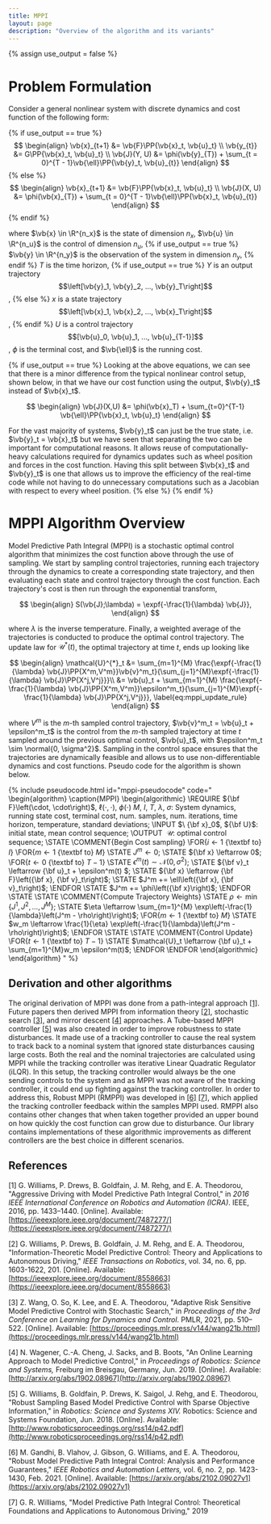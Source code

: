 ```yaml
---
title: MPPI
layout: page
description: "Overview of the algorithm and its variants"
---
```

{% assign use_output = false %}
# Problem Formulation

Consider a general nonlinear system with discrete dynamics and cost function of the following form:

$$
\newcommand{\vb}[1]{ {\bf #1} }
\newcommand{\PP}[1]{\left(#1\right)}
\newcommand{\R}{\mathbb{R}}
\newcommand{\expf}[1]{\exp\PP{#1}}
\newcommand{\normal}[1]{\mathcal{N}\PP{#1}}
$$

{% if use_output == true %}
$$
\begin{align}
\vb{x}_{t+1} &= \vb{F}\PP{\vb{x}_t, \vb{u}_t} \\
\vb{y_{t}} &= G\PP{\vb{x}_t, \vb{u}_t} \\
\vb{J}(Y, U) &= \phi(\vb{y}_{T}) + \sum_{t = 0}^{T - 1}\vb{\ell}\PP{\vb{y}_t, \vb{u}_{t}}
\end{align}
$$
{% else %}
$$
\begin{align}
\vb{x}_{t+1} &= \vb{F}\PP{\vb{x}_t, \vb{u}_t} \\
\vb{J}(X, U) &= \phi(\vb{x}_{T}) + \sum_{t = 0}^{T - 1}\vb{\ell}\PP{\vb{x}_t, \vb{u}_{t}}
\end{align}
$$
{% endif %}

where $\vb{x} \in \R^{n_x}$ is the state of dimension $n_x$,
$\vb{u} \in \R^{n_u}$ is the control of dimension $n_u$,
{% if  use_output == true %} $\vb{y} \in \R^{n_y}$ is the observation of the system in dimension $n_y$,
{% endif %} $T$ is the time horizon,
{% if use_output == true %} $Y$ is an output trajectory $$\left[\vb{y}_1, \vb{y}_2, ..., \vb{y}_T\right]$$,
{% else %} $x$ is a state trajectory $$\left[\vb{x}_1, \vb{x}_2, ..., \vb{x}_T\right]$$,
{% endif %} $U$ is a control trajectory $$[\vb{u}_0, \vb{u}_1, ..., \vb{u}_{T-1}]$$,
$\phi$ is the terminal cost, and $\vb{\ell}$ is the running cost.

{% if use_output == true %}
Looking at the above equations, we can see that there is a minor difference from the typical nonlinear control setup, shown below, in that we have our cost function using the output, $\vb{y}_t$ instead of $\vb{x}_t$.

$$
\begin{align}
    \vb{J}(X,U) &= \phi(\vb{x}_T) + \sum_{t=0}^{T-1} \vb{\ell}\PP{\vb{x}_t, \vb{u}_t}
\end{align}
$$

For the vast majority of systems, $\vb{y}_t$ can just be the true state, i.e. $\vb{y}_t = \vb{x}_t$ but we have seen that separating the two can be important for computational reasons.
It allows reuse of computationally-heavy calculations required for dynamics updates such as wheel position and forces in the cost function.
Having this split between $\vb{x}_t$ and $\vb{y}_t$ is one that allows us to improve the efficiency of the real-time code while not having to do unnecessary computations such as a Jacobian with respect to every wheel position.
{% else %}
{% endif %}

# MPPI Algorithm Overview

Model Predictive Path Integral (MPPI) is a stochastic optimal control algorithm that minimizes the cost function above through the use of sampling.
We start by sampling control trajectories, running each trajectory through the dynamics to create a corresponding state trajectory, and then evaluating each state and control trajectory through the cost function.
Each trajectory's cost is then run through the exponential transform,

$$
\begin{align}
    S(\vb{J};\lambda) = \expf{-\frac{1}{\lambda} \vb{J}},
\end{align}
$$

where $\lambda$ is the inverse temperature.
Finally, a weighted average of the trajectories is conducted to produce the optimal control trajectory.
The update law for $\mathcal{U}^{*}(t)$, the optimal trajectory at time $t$, ends up looking like

$$
\begin{align}
    \mathcal{U}^{*}_t &= \sum_{m=1}^{M} \frac{\expf{-\frac{1}{\lambda} \vb{J}\PP{X^m,V^m}}\vb{v}^m_t}{\sum_{j=1}^{M}\expf{-\frac{1}{\lambda} \vb{J}\PP{X^j,V^j}}}\\
    &= \vb{u}_t + \sum_{m=1}^{M} \frac{\expf{-\frac{1}{\lambda} \vb{J}\PP{X^m,V^m}}\epsilon^m_t}{\sum_{j=1}^{M}\expf{-\frac{1}{\lambda} \vb{J}\PP{X^j,V^j}}},
    \label{eq:mppi_update_rule}
\end{align}
$$

where $V^m$ is the $m$-th sampled control trajectory, $\vb{v}^m_t = \vb{u}_t + \epsilon^m_t$ is the control from the $m$-th sampled trajectory at time $t$ sampled around the previous optimal control, $\vb{u}_t$, with $\epsilon^m_t \sim \normal{0, \sigma^2}$.
Sampling in the control space ensures that the trajectories are dynamically feasible and allows us to use non-differentiable dynamics and cost functions.
Pseudo code for the algorithm is shown below.

{% include pseudocode.html id="mppi-pseudocode" code="
\begin{algorithm}
\caption{MPPI}
\begin{algorithmic}
\REQUIRE ${\bf F}\left(\cdot, \cdot\right)$, $\ell\left(\cdot, \cdot\right)$,
    $\phi\left(\cdot\right)$ $M$, $I$, $T$, $\lambda$, $\sigma$:
    System dynamics, running state cost, terminal cost, num. samples,
    num. iterations, time horizon, temperature, standard deviations;
\INPUT $\ {\bf x}_0$, ${\bf U}$: initial state, mean control sequence;
\OUTPUT $\ \mathcal{U}$: optimal control sequence;
\STATE
\COMMENT{Begin Cost sampling}
\FOR{$i \leftarrow 1$ {\textbf to} $I$}
    \FOR{$m \leftarrow 1$ {\textbf to} $M$}
        \STATE $J^m \leftarrow 0$;
        \STATE ${\bf x} \leftarrow 0$;
        \FOR{$t \leftarrow 0$ {\textbf to} $T-1$}
            \STATE $\epsilon^m(t) \sim \mathcal{N}\left(0, \sigma^2\right)$;
            \STATE ${\bf v}_t \leftarrow {\bf u}_t + \epsilon^m(t) $;
            \STATE ${\bf x} \leftarrow {\bf F}\left({\bf x}, {\bf v}_t\right)$;
            \STATE $J^m += \ell\left({\bf x}, {\bf v}_t\right)$;
        \ENDFOR
        \STATE $J^m += \phi\left({\bf x}\right)$;
    \ENDFOR
    \STATE
    \STATE
    \COMMENT{Compute Trajectory Weights}
    \STATE $\rho \leftarrow \min\left\{J^1, J^2, ..., J^M\right\}$;
    \STATE $\eta \leftarrow \sum_{m=1}^{M} \exp\left(-\frac{1}{\lambda}\left(J^m - \rho\right)\right)$;
    \FOR{$m \leftarrow 1$ {\textbf to} $M$}
        \STATE $w_m \leftarrow \frac{1}{\eta} \exp\left(-\frac{1}{\lambda}\left(J^m - \rho\right)\right)$;
    \ENDFOR
    \STATE
    \STATE
    \COMMENT{Control Update}
    \FOR{$t \leftarrow 1$ {\textbf to} $T-1$}
        \STATE $\mathcal{U}_t \leftarrow {\bf u}_t + \sum_{m=1}^{M}w_m \epsilon^m(t)$;
    \ENDFOR
\ENDFOR
\end{algorithmic}
\end{algorithm}
" %}

## Derivation and other algorithms
The original derivation of MPPI was done from a path-integral approach [[1]](#1).
Future papers then derived MPPI from information theory [[2]](#2), stochastic search [[3]](#3), and mirror descent [[4]](#4) approaches.
A Tube-based MPPI controller [[5]](#5) was also created in order to improve robustness to state disturbances.
It made use of a tracking controller to cause the real system to track back to a nominal system that ignored state disturbances causing large costs.
Both the real and the nominal trajectories are calculated using MPPI while the tracking controller was iterative Linear Quadratic Regulator (iLQR).
In this setup, the tracking controller would always be the one sending controls to the system and as MPPI was not aware of the tracking controller, it could end up fighting against the tracking controller.
In order to address this, Robust MPPI (RMPPI) was developed in [[6]](#6) [[7]](#7), which applied the tracking controller feedback within the samples MPPI used.
RMPPI also contains other changes that when taken together provided an upper bound on how quickly the cost function can grow due to disturbance.
Our library contains implementations of these algorithmic improvements as different controllers are the best choice in different scenarios.

## References
<a id="1">[1]</a>
G. Williams, P. Drews, B. Goldfain, J. M. Rehg, and E. A. Theodorou,
"Aggressive Driving with Model Predictive Path Integral Control," in _2016 IEEE
International Conference on Robotics and Automation (ICRA)_. IEEE, 2016, pp. 1433–1440. [Online].
Available: [https://ieeexplore.ieee.org/document/7487277/](https://ieeexplore.ieee.org/document/7487277/)

<a id="2">[2]</a>
G. Williams, P. Drews, B. Goldfain, J. M. Rehg, and
E. A. Theodorou, "Information-Theoretic Model Predictive Control: Theory and Applications to Autonomous
Driving," _IEEE Transactions on Robotics_, vol. 34, no. 6, pp. 1603-1622, 201.
[Online]. Available:
[https://ieeexplore.ieee.org/document/8558663](https://ieeexplore.ieee.org/document/8558663)

<a id="3">[3]</a>
Z. Wang, O. So, K. Lee, and E. A. Theodorou, "Adaptive Risk Sensitive Model
Predictive Control with Stochastic Search,"
in _Proceedings of the 3rd Conference on Learning for Dynamics and Control_.
PMLR, 2021, pp. 510–522. [Online]. Available:
[https://proceedings.mlr.press/v144/wang21b.html](https://proceedings.mlr.press/v144/wang21b.html)

<a id="4">[4]</a>
N. Wagener, C.-A. Cheng, J. Sacks, and B. Boots,
"An Online Learning Approach to Model Predictive Control,"
in _Proceedings of Robotics: Science and Systems,_
Freiburg im Breisgau, Germany, Jun. 2019.
[Online]. Available: [http://arxiv.org/abs/1902.08967](http://arxiv.org/abs/1902.08967)

<a id="5">[5]</a>
G. Williams, B. Goldfain, P. Drews, K. Saigol, J. Rehg,
and E. Theodorou, "Robust Sampling Based Model
Predictive Control with Sparse Objective Information," in
_Robotics: Science and Systems XIV._ Robotics: Science
and Systems Foundation, Jun. 2018. [Online]. Available:
[http://www.roboticsproceedings.org/rss14/p42.pdf](http://www.roboticsproceedings.org/rss14/p42.pdf)

<a id="6">[6]</a>
M. Gandhi, B. Vlahov, J. Gibson, G. Williams,
and E. A. Theodorou, "Robust Model Predictive Path
Integral Control: Analysis and Performance Guarantees,"
_IEEE Robotics and Automation Letters,_ vol. 6, no. 2,
pp. 1423-1430, Feb. 2021. [Online]. Available:
[https://arxiv.org/abs/2102.09027v1](https://arxiv.org/abs/2102.09027v1)

<a id="7">[7]</a>
G. R. Williams, "Model Predictive Path Integral Control: Theoretical
Foundations and Applications to Autonomous Driving," 2019
